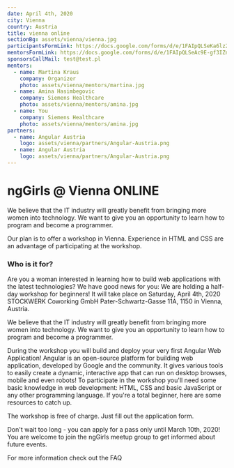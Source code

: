 ```yaml
---
date: April 4th, 2020
city: Vienna
country: Austria
title: vienna online
sectionBg: assets/vienna/vienna.jpg
participantsFormLink: https://docs.google.com/forms/d/e/1FAIpQLSeKa6lz2c4wtwTZy7CaFCQV5sPu5TDwUjw9qp_CH5C_HPhEpw/closedform
mentorsFormLink: https://docs.google.com/forms/d/e/1FAIpQLSeAc9E-gf3IZnVEMA9rUOEERBJRZDMNMbHWvz9lmdXlskWzZQ/closedform
sponsorsCallMail: test@test.pl
mentors:
  - name: Martina Kraus
    company: Organizer
    photo: assets/vienna/mentors/martina.jpg
  - name: Amina Hasimbegovic
    company: Siemens Healthcare
    photo: assets/vienna/mentors/amina.jpg
  - name: You
    company: Siemens Healthcare
    photo: assets/vienna/mentors/amina.jpg
partners:
  - name: Angular Austria
    logo: assets/vienna/partners/Angular-Austria.png
  - name: Angular Austria
    logo: assets/vienna/partners/Angular-Austria.png
---
```


# ngGirls @ Vienna ONLINE

We believe that the IT industry will greatly benefit from bringing more women into technology.
We want to give you an opportunity to learn how to program and become a programmer.

Our plan is to offer a workshop in Vienna. Experience in HTML and CSS are an advantage of participating at the workshop.

### Who is it for?
Are you a woman interested in learning how to build web applications with the latest technologies? We have good news for you: We are holding a half-day workshop for beginners! It will take place on Saturday, April 4th, 2020 STOCKWERK Coworking GmbH Pater-Schwartz-Gasse 11A, 1150 in Vienna, Austria.

We believe that the IT industry will greatly benefit from bringing more women into technology. We want to give you an opportunity to learn how to program and become a programmer.

During the workshop you will build and deploy your very first Angular Web Application! Angular is an open-source platform for building web application, developed by Google and the community. It gives various tools to easily create a dynamic, interactive app that can run on desktop browses, mobile and even robots!
To participate in the workshop you'll need some basic knowledge in web development: HTML, CSS and basic JavaScript or any other programming language. If you're a total beginner, here are some resources to catch up.

The workshop is free of charge. Just fill out the application form.

Don't wait too long - you can apply for a pass only until March 10th, 2020!
You are welcome to join the ngGirls meetup group to get informed about future events.

For more information check out the FAQ